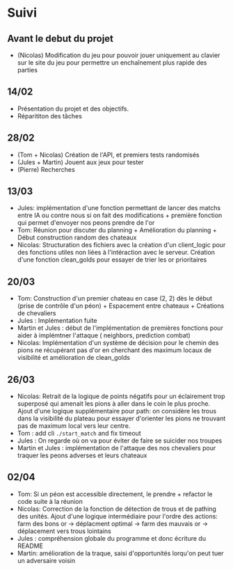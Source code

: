 # Suivi

## Avant le debut du projet

- (Nicolas) Modification du jeu pour pouvoir jouer uniquement au clavier sur le site du jeu pour permettre un enchaînement plus rapide des parties

## 14/02

- Présentation du projet et des objectifs.
- Réparititon des tâches

## 28/02

- (Tom + Nicolas) Création de l'API, et premiers tests randomisés
- (Jules + Martin) Jouent aux jeux pour tester
- (Pierre) Recherches

## 13/03

- Jules: implémentation d'une fonction permettant de lancer des matchs entre IA ou contre nous si on fait des modifications + première fonction qui permet d'envoyer nos peons prendre de l'or
- Tom: Réunion pour discuter du planning + Amélioration du planning + Début construction
  random des chateaux
- Nicolas: Structuration des fichiers avec la création d'un client_logic pour des fonctions utiles non liées à l'intéraction avec le serveur. Création d'une fonction clean_golds pour essayer de trier les or prioritaires

## 20/03

- Tom: Construction d'un premier chateau en case (2, 2) dès le début (prise de contrôle d'un péon) + Espacement entre chateaux + Créations de chevaliers
- Jules : Implémentation fuite
- Martin et Jules : début de l'implémentation de premières fonctions pour aider à implémtner l'attaque ( neighbors, prediction combat)
- Nicolas: Implémentation d'un système de décision pour le chemin des pions ne récupérant pas d'or en cherchant des maximum locaux de visibilité et amélioration de clean_golds

## 26/03

- Nicolas: Retrait de la logique de points négatifs pour un éclairement trop superposé qui amenait les pions à aller dans le coin le plus proche. Ajout d'une logique supplémentaire pour path: on considère les trous dans la visibilité du plateau pour essayer d'orienter les pions ne trouvant pas de maximum local vers leur centre.
- Tom : add cli `./start_match` and fix timeout
- Jules : On regarde où on va pour éviter de faire se suicider nos troupes
- Martin et Jules : implémentation de l'attaque des nos chevaliers pour traquer les peons adverses et leurs chateaux

## 02/04

- Tom: Si un péon est accessible directement, le prendre + refactor le code suite à la réunion
- Nicolas: Correction de la fonction de détection de trous et de pathing des unités. Ajout d'une logique intermédiaire pour l'ordre des actions: farm des bons or -> déplacment optimal -> farm des mauvais or -> déplacement vers trous lointains
- Jules : compréhension globale du programme et donc écriture du README
- Martin: amélioration de la traque, saisi d'opportunités lorqu'on peut tuer un adversaire voisin
